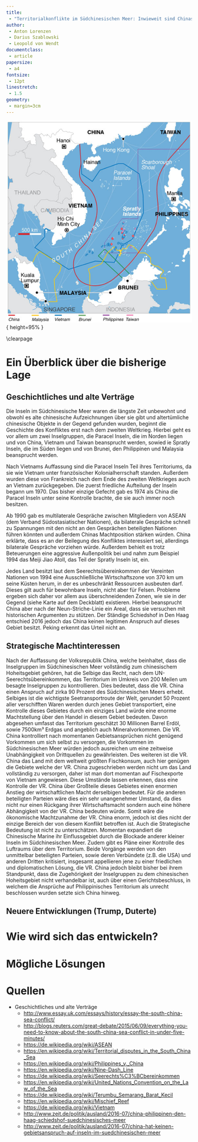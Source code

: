 ```yaml
---
title: 
 - "Territorialkonflikte im Südchinesischen Meer: Inwieweit sind Chinas Ansprüche gerechtfertigt?"
author:
 - Anton Lorenzen
 - Darius Szablowski
 - Leopold von Wendt
documentclass:
 - article
papersize:
 - a4
fontsize:
 - 12pt
linestretch:
 - 1.5
geometry: 
 - margin=3cm
---
```


![Die Gebietsansprüche im Südchinesischen Meer](South_China_Sea_claims_map.jpg){ height=95% }

\clearpage

# Ein Überblick über die bisherige Lage

## Geschichtliches und alte Verträge

Die Inseln im Südchinesische Meer waren die längste Zeit unbewohnt und 
obwohl es alte chinesische Aufzeichnungen über sie gibt und altertümliche chinesische
Objekte in der Gegend gefunden wurden, beginnt die Geschichte des Konfliktes erst nach dem
zweiten Weltkrieg. Hierbei geht es vor allem um zwei Inselgruppen, die Paracel Inseln,
die im Norden liegen und von China, Vietnam und Taiwan beansprucht werden, sowied ie Spratly Inseln, die im Süden liegen und von Brunei, den Philippinen und Malaysia beansprucht werden.

Nach Vietnams Auffassung sind die Paracel Inseln Teil ihres Territoriums, da sie wie
Vietnam unter französischer Kolonialherrschaft standen. Außerdem wurden diese von Frankreich
nach dem Ende des zweiten Weltkrieges auch an Vietnam zurückgegeben. 
Die zuerst friedliche Aufteilung der Inseln begann um 1970. Das bisher einzige Gefecht
gab es 1974 als China die Paracel Inseln unter seine Kontrolle brachte, 
die sie auch immer noch besitzen.

Ab 1990 gab es multilaterale Gespräche zwischen Mitgliedern von ASEAN (dem Verband 
Südostasiatischer Nationen), da bilaterale Gespräche schnell zu Spannungen
mit den nicht an den Gesprächen beteiligten Nationen führen könnten und
außerdem Chinas Machtposition stärken würden. China erklärte, dass es an der 
Beilegung des Konfliktes interessiert sei, allerdings bilaterale Gespräche vorziehen würde.
Außerdem behielt es trotz Beteuerungen eine aggressive Außenpolitik bei und nahm zum Beispiel
1994 das Meiji Jiao Atoll, das Teil der Spratly Inseln ist, ein.

Jedes Land besitzt laut dem Seerechtsübereinkommen der Vereinten Nationen von 1994 eine 
Ausschließliche Wirtschaftszone von 370 km um seine Küsten herum,
in der es unbeschränkt Ressourcen ausbeuten darf.
Dieses gilt auch für bewohnbare Inseln, nicht aber für Felsen.
Probleme ergeben sich daher vor allem aus überschneidenden Zonen, wie sie in der Gegend
(siehe Karte auf dem Deckblatt) existieren. Hierbei beansprucht China aber nach der 
Neun-Striche-Linie ein Areal, dass sie versuchen mit historischen Argumenten zu stützen.
Der Ständige Schiedshof in Den Haag entschied 2016 jedoch das China keinen 
legitimen Anspruch auf dieses Gebiet besitzt. Peking erkennt das Urteil nicht an.

## Strategische Machtinteressen
 
Nach der Auffassung der Volksrepublik China, welche beinhaltet, dass die 
Inselgruppen im Südchinesischen Meer vollständig zum chinesischem Hoheitsgebiet 
gehören, hat die Selbige das Recht, nach dem UN-Seerechtsübereinkommen, das 
Territorium im Umkreis von 200 Meilen um besagte Inselgruppen zu kontrollieren. 
Dies bedeutet, dass die VR. China einen Anspruch auf zirka 90 Prozent des 
Südchinesischen Meers erhebt. Selbiges ist die wichtigste Seetransportroute der 
Welt, gerundet 50 Prozent aller verschifften Waren werden durch jenes Gebiet 
transportiert, eine Kontrolle dieses Gebietes durch ein einziges Land würde eine 
enorme Machtstellung über den Handel in diesem Gebiet bedeuten. Davon 
abgesehen umfasst    das Territorium geschätzt 30 Millionen Barrel Erdöl, sowie 
7500km³ Erdgas und angeblich auch Mineralvorkommen. Die VR. China kontrolliert 
nach momentanen Gebietsansprüchen nicht genügend Vorkommen um sich selbst 
zu versorgen, die Vorkommen im Südchinesischen Meer würden jedoch ausreichen 
um eine zeitweise Unabhängigkeit von Drittquellen zu gewährleisten. Des weiteren 
ist die VR. China das Land mit dem weltweit größten Fischkonsum, auch hier 
genügen die Gebiete welche der VR. China zugeschrieben werden nicht um das 
Land vollständig zu versorgen, daher ist man dort momentan auf Fischexporte von 
Vietnam angewiesen. Diese Umstände lassen erkennen, dass eine Kontrolle der VR.
China über Großteile dieses Gebietes einen enormen Anstieg der wirtschaftlichen 
Macht derselbigen bedeutet. Für die anderen beteiligten Parteien wäre dies ein sehr 
unangenehmer Umstand, da dies nicht nur einen Rückgang ihrer Wirtschaftsmacht 
sondern auch eine höhere Abhängigkeit von der VR. China bedeuten würde. Somit 
wäre die ökonomische Machtzunahme der VR. China enorm, jedoch ist dies nicht der
einzige Bereich der von diesem Konflikt betroffen ist. Auch die Strategische 
Bedeutung ist nicht zu unterschätzen. Momentan expandiert die Chinesische Marine 
ihr Einflussgebiet durch die Blockade anderer kleiner Inseln im Südchinesischen 
Meer. Zudem gibt es Pläne einer Kontrolle des Luftraums über dem Territorium. 
Beide Vorgänge werden von den unmittelbar beteiligten Parteien, sowie deren 
Verbündete (z.B. die USA) und anderen Dritten kritisiert, insgesamt appellieren jene 
zu einer friedlichen und diplomatischen Lösung, die VR. China jedoch bleibt bisher 
bei ihrem Standpunkt, dass die Zugehörigkeit der Inselgruppen zu dem chinesischen 
Hoheitsgebiet nicht verhandelbar ist, auch über einen Gerichtsbeschluss, in welchem
die Ansprüche auf Philippinisches Territorium als unrecht beschlossen wurden setzte 
sich China hinweg.

## Neuere Entwicklungen (Trump, Duterte)

# Wie wird sich das entwickeln?



# Mögliche Lösungen



# Quellen 

 - Geschichtliches und alte Verträge
    - http://www.essay.uk.com/essays/history/essay-the-south-china-sea-conflict/
    - http://blogs.reuters.com/great-debate/2015/06/09/everything-you-need-to-know-about-the-south-china-sea-conflict-in-under-five-minutes/
    - https://de.wikipedia.org/wiki/ASEAN
    - https://en.wikipedia.org/wiki/Territorial_disputes_in_the_South_China_Sea
    - https://en.wikipedia.org/wiki/Philippines_v._China
    - https://en.wikipedia.org/wiki/Nine-Dash_Line
    - https://de.wikipedia.org/wiki/Seerechts%C3%BCbereinkommen
    - https://en.wikipedia.org/wiki/United_Nations_Convention_on_the_Law_of_the_Sea
    - https://de.wikipedia.org/wiki/Terumbu_Semarang_Barat_Kecil
    - https://en.wikipedia.org/wiki/Mischief_Reef
    - https://de.wikipedia.org/wiki/Vietnam
    - http://www.zeit.de/politik/ausland/2016-07/china-philippinen-den-haag-schiedshof-suedchinesisches-meer
    - http://www.zeit.de/politik/ausland/2016-07/china-hat-keinen-gebietsanspruch-auf-inseln-im-suedchinesischen-meer
